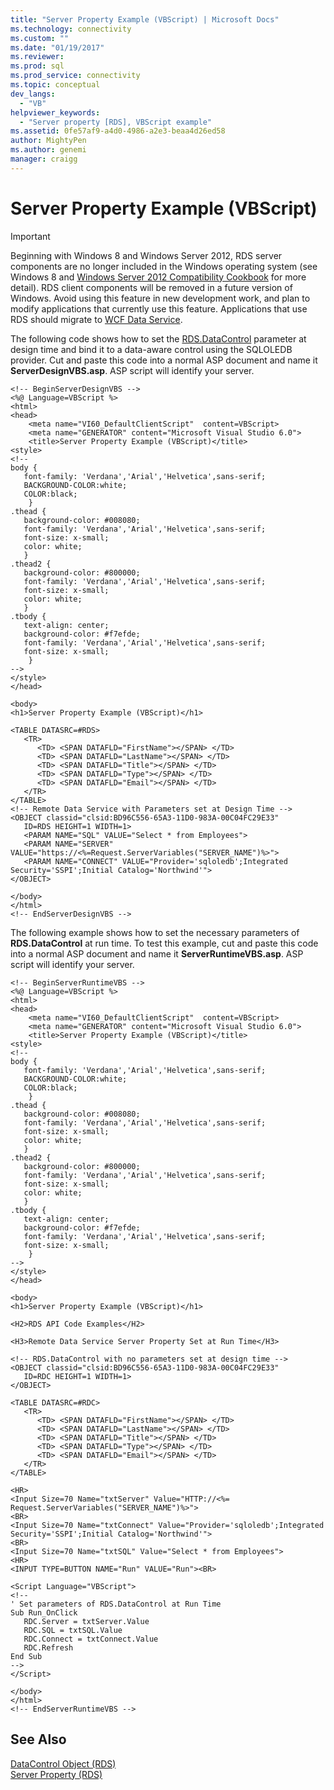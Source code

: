 ```yaml
---
title: "Server Property Example (VBScript) | Microsoft Docs"
ms.technology: connectivity
ms.custom: ""
ms.date: "01/19/2017"
ms.reviewer: 
ms.prod: sql  
ms.prod_service: connectivity
ms.topic: conceptual
dev_langs: 
  - "VB"
helpviewer_keywords: 
  - "Server property [RDS], VBScript example"
ms.assetid: 0fe57af9-a4d0-4986-a2e3-beaa4d26ed58
author: MightyPen
ms.author: genemi
manager: craigg
---
```

# Server Property Example (VBScript)
> [!IMPORTANT]
>  Beginning with Windows 8 and Windows Server 2012, RDS server components are no longer included in the Windows operating system (see Windows 8 and [Windows Server 2012 Compatibility Cookbook](https://www.microsoft.com/download/details.aspx?id=27416) for more detail). RDS client components will be removed in a future version of Windows. Avoid using this feature in new development work, and plan to modify applications that currently use this feature. Applications that use RDS should migrate to [WCF Data Service](https://go.microsoft.com/fwlink/?LinkId=199565).  
  
 The following code shows how to set the [RDS.DataControl](../../../ado/reference/rds-api/datacontrol-object-rds.md) parameter at design time and bind it to a data-aware control using the SQLOLEDB provider. Cut and paste this code into a normal ASP document and name it **ServerDesignVBS.asp**. ASP script will identify your server.  
  
```  
<!-- BeginServerDesignVBS -->  
<%@ Language=VBScript %>  
<html>  
<head>  
    <meta name="VI60_DefaultClientScript"  content=VBScript>  
    <meta name="GENERATOR" content="Microsoft Visual Studio 6.0">  
    <title>Server Property Example (VBScript)</title>  
<style>  
<!--  
body {  
   font-family: 'Verdana','Arial','Helvetica',sans-serif;  
   BACKGROUND-COLOR:white;  
   COLOR:black;  
    }  
.thead {  
   background-color: #008080;   
   font-family: 'Verdana','Arial','Helvetica',sans-serif;   
   font-size: x-small;  
   color: white;  
   }  
.thead2 {  
   background-color: #800000;   
   font-family: 'Verdana','Arial','Helvetica',sans-serif;   
   font-size: x-small;  
   color: white;  
   }  
.tbody {   
   text-align: center;  
   background-color: #f7efde;  
   font-family: 'Verdana','Arial','Helvetica',sans-serif;   
   font-size: x-small;  
    }  
-->  
</style>  
</head>  
  
<body>  
<h1>Server Property Example (VBScript)</h1>  
  
<TABLE DATASRC=#RDS>  
   <TR>  
      <TD> <SPAN DATAFLD="FirstName"></SPAN> </TD>  
      <TD> <SPAN DATAFLD="LastName"></SPAN> </TD>  
      <TD> <SPAN DATAFLD="Title"></SPAN> </TD>  
      <TD> <SPAN DATAFLD="Type"></SPAN> </TD>  
      <TD> <SPAN DATAFLD="Email"></SPAN> </TD>  
   </TR>  
</TABLE>  
<!-- Remote Data Service with Parameters set at Design Time -->  
<OBJECT classid="clsid:BD96C556-65A3-11D0-983A-00C04FC29E33"  
   ID=RDS HEIGHT=1 WIDTH=1>  
   <PARAM NAME="SQL" VALUE="Select * from Employees">  
   <PARAM NAME="SERVER" VALUE="https://<%=Request.ServerVariables("SERVER_NAME")%>">  
   <PARAM NAME="CONNECT" VALUE="Provider='sqloledb';Integrated Security='SSPI';Initial Catalog='Northwind'">  
</OBJECT>  
  
</body>  
</html>  
<!-- EndServerDesignVBS -->  
```  
  
 The following example shows how to set the necessary parameters of **RDS.DataControl** at run time. To test this example, cut and paste this code into a normal ASP document and name it **ServerRuntimeVBS.asp**. ASP script will identify your server.  
  
```  
<!-- BeginServerRuntimeVBS -->  
<%@ Language=VBScript %>  
<html>  
<head>  
    <meta name="VI60_DefaultClientScript"  content=VBScript>  
    <meta name="GENERATOR" content="Microsoft Visual Studio 6.0">  
    <title>Server Property Example (VBScript)</title>  
<style>  
<!--  
body {  
   font-family: 'Verdana','Arial','Helvetica',sans-serif;  
   BACKGROUND-COLOR:white;  
   COLOR:black;  
    }  
.thead {  
   background-color: #008080;   
   font-family: 'Verdana','Arial','Helvetica',sans-serif;   
   font-size: x-small;  
   color: white;  
   }  
.thead2 {  
   background-color: #800000;   
   font-family: 'Verdana','Arial','Helvetica',sans-serif;   
   font-size: x-small;  
   color: white;  
   }  
.tbody {   
   text-align: center;  
   background-color: #f7efde;  
   font-family: 'Verdana','Arial','Helvetica',sans-serif;   
   font-size: x-small;  
    }  
-->  
</style>  
</head>  
  
<body>  
<h1>Server Property Example (VBScript)</h1>  
  
<H2>RDS API Code Examples</H2>  
  
<H3>Remote Data Service Server Property Set at Run Time</H3>  
  
<!-- RDS.DataControl with no parameters set at design time -->  
<OBJECT classid="clsid:BD96C556-65A3-11D0-983A-00C04FC29E33"  
   ID=RDC HEIGHT=1 WIDTH=1>  
</OBJECT>  
  
<TABLE DATASRC=#RDC>  
   <TR>  
      <TD> <SPAN DATAFLD="FirstName"></SPAN> </TD>  
      <TD> <SPAN DATAFLD="LastName"></SPAN> </TD>  
      <TD> <SPAN DATAFLD="Title"></SPAN> </TD>  
      <TD> <SPAN DATAFLD="Type"></SPAN> </TD>  
      <TD> <SPAN DATAFLD="Email"></SPAN> </TD>  
   </TR>  
</TABLE>  
  
<HR>  
<Input Size=70 Name="txtServer" Value="HTTP://<%= Request.ServerVariables("SERVER_NAME")%>">  
<BR>  
<Input Size=70 Name="txtConnect" Value="Provider='sqloledb';Integrated Security='SSPI';Initial Catalog='Northwind'">  
<BR>  
<Input Size=70 Name="txtSQL" Value="Select * from Employees">  
<HR>  
<INPUT TYPE=BUTTON NAME="Run" VALUE="Run"><BR>  
  
<Script Language="VBScript">  
<!--  
' Set parameters of RDS.DataControl at Run Time  
Sub Run_OnClick  
   RDC.Server = txtServer.Value  
   RDC.SQL = txtSQL.Value  
   RDC.Connect = txtConnect.Value  
   RDC.Refresh  
End Sub  
-->  
</Script>  
  
</body>  
</html>  
<!-- EndServerRuntimeVBS -->  
```  
  
## See Also  
 [DataControl Object (RDS)](../../../ado/reference/rds-api/datacontrol-object-rds.md)   
 [Server Property (RDS)](../../../ado/reference/rds-api/server-property-rds.md)


































